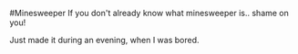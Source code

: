 #Minesweeper
If you don't already know what minesweeper is.. shame on you!

Just made it during an evening, when I was bored.